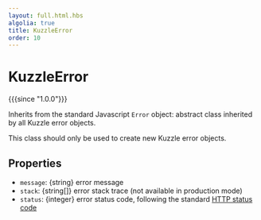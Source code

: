 ```yaml
---
layout: full.html.hbs
algolia: true
title: KuzzleError
order: 10
---
```


# KuzzleError

{{{since "1.0.0"}}}

Inherits from the standard Javascript `Error` object: abstract class inherited by all Kuzzle error objects.

This class should only be used to create new Kuzzle error objects.

## Properties

* `message`: {string} error message
* `stack`: {string[]} error stack trace (not available in production mode)
* `status`: {integer} error status code, following the standard [HTTP status code](https://en.wikipedia.org/wiki/List_of_HTTP_status_codes)
